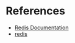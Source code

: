 # References

- [Redis Documentation](https://redis.io/documentation)
- [redis](https://github.com/antirez/redis)
